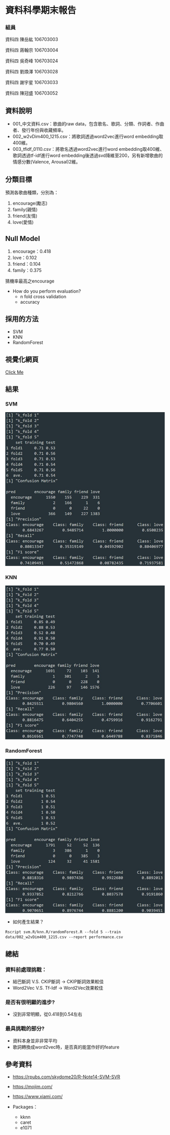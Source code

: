 # 資料科學期末報告

### 組員

資科四    陳岳紘	106703003	
 
資科四    蔣翰宗	106703004
  
資科四    吳奇峰	106703024
 
資科四    劉煥澤	106703028
 
資科四    謝宇星	106703033

資科四    陳冠盛	106703052

## 資料說明

* 001_中文資料.csv：歌曲的raw data，包含歌名、歌詞、分類、作詞者、作曲者、發行年份與收藏頻率。
* 002_w2vDim400_1215.csv：將歌詞透過word2vec進行word embedding取400維。
* 003_tfidf_0110.csv：將歌名透過word2vec進行word embedding取400維、歌詞透過tf-idf進行word embedding後透過svd降維至200，另有新增歌曲的情感分數(Valence, Arousal)2維。

## 分類目標

預測各歌曲種類，分別為：
  1) encourage(勵志)
  2) family(親情)
  3) friend(友情)
  4) love(愛情)

## Null Model

1) encourage：0.418
2) love：0.102
3) friend：0.104
4) family：0.375

猜機率最高之encourage

* How do you perform evaluation?
  * n fold cross validation
  * accuracy

## 採用的方法

* SVM
* KNN
* RandomForest

## 視覺化網頁

[Click Me](https://zovjsra.shinyapps.io/final_vis_app/)

## 結果

### SVM
![svmScore](./results/result_SVM.jpg)

### KNN
![knnScore](./results/result_KNN.jpg)

### RandomForest
![rmScore](./results/result_RandomForest.jpg)

* 如何產生結果？

<pre><code>Rscript svm.R/knn.R/randomForest.R --fold 5 --train data/002_w2vDim400_1215.csv --report performance.csv</code></pre>
    
## 總結

### 資料前處理挑戰：
  * 結巴斷詞 V.S. CKIP斷詞 → CKIP斷詞效果較佳
  * Word2Vec V.S. Tf-Idf → Word2Vec效果較佳
### 是否有很明顯的進步?
  * 沒到非常明顯，從0.418到0.54左右
### 最具挑戰的部分?
  * 資料本身並非非常平均
  * 歌詞轉換成word2vec時，是否真的能當作好的feature

## 參考資料

* https://rpubs.com/skydome20/R-Note14-SVM-SVR
* https://mojim.com/
* https://www.xiami.com/

* Packages：
  + kknn
  + caret
  + e1071
